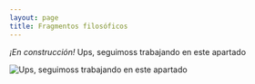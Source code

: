 ```yaml
---
layout: page
title: Fragmentos filosóficos
---
```

*¡En construcción!* Ups, seguimoss trabajando en este apartado

![Ups, seguimoss trabajando en este apartado](https://user-images.githubusercontent.com/89622261/137969534-d11ad3c9-1b3f-4929-926a-f4d0701e3e25.jpg)

